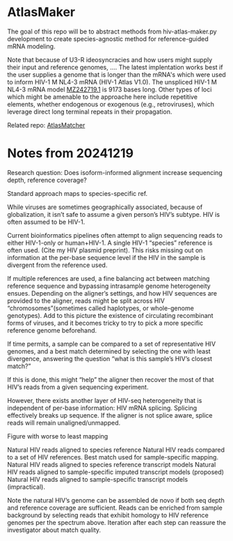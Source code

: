 # AtlasMaker

The goal of this repo will be to abstract methods from hiv-atlas-maker.py development to create species-agnostic method for reference-guided mRNA modeling.

Note that because of U3-R ideosyncracies and how users might supply their input and reference genomes, .... The latest implentation works best if the user supplies a genome that is longer than the mRNA's which were used to inform HIV-1 M NL4-3 mRNA (HIV-1 Atlas V1.0). The unspliced HIV-1 M NL4-3 mRNA model [MZ242719.1](https://www.ncbi.nlm.nih.gov/nuccore/MZ242719.1/) is 9173 bases long. Other types of loci which might be amenable to the approache here include repetitive elements, whether endogenous or exogenous (e.g., retroviruses), which leverage direct long terminal repeats in their propagation. 

Related repo: [AtlasMatcher](https://github.com/GenerGener/AtlasMatcher)

# Notes from 20241219

Research question: Does isoform-informed alignment increase sequencing depth, reference coverage?

Standard approach maps to species-specific ref. 

While viruses are sometimes geographically associated, because of globalization, it isn’t safe to assume a given person’s HIV’s subtype. HIV is often assumed to be HIV-1.

Current bioinformatics pipelines often attempt to align sequencing reads to either HIV-1-only or human+HIV-1. A single HIV-1 “species” reference is often used. (Cite my HIV plasmid preprint). This risks missing out on information at the per-base sequence level if the HIV in the sample is divergent from the reference used. 

If multiple references are used, a fine balancing act between matching reference sequence and bypassing intrasample genome heterogeneity ensues. Depending on the aligner’s settings, and how HIV sequences are provided to the aligner, reads might be split across HIV “chromosomes”(sometimes called haplotypes, or whole-genome genotypes). Add to this picture the existence of circulating recombinant forms of viruses, and it becomes tricky to try to pick a more specific reference genome beforehand.

If time permits, a sample can be compared to a set of representative HIV genomes, and a best match determined by selecting the one with least divergence, answering the question “what is this sample’s HIV’s closest match?”

If this is done, this might “help” the aligner then recover the most of that HIV’s reads from a given sequencing experiment.

However, there exists another layer of HIV-seq heterogeneity that is independent of per-base information: HIV mRNA splicing. Splicing effectively breaks up sequence. If the aligner is not splice aware, splice reads will remain unaligned/unmapped. 

Figure with worse to least mapping

Natural HIV reads aligned to species reference
Natural HIV reads compared to a set of HIV references. Best match used for sample-specific mapping.
Natural HIV reads aligned to species reference transcript models
Natural HIV reads aligned to sample-specific imputed transcript models (proposed)
Natural HIV reads aligned to sample-specific transcript models (impractical).

Note the natural HIV’s genome can be assembled de novo if both seq depth and reference coverage are sufficient. Reads can be enriched from sample background by selecting reads that exhibit homology to HIV reference genomes per the spectrum above. Iteration after each step can reassure the investigator about match quality.



